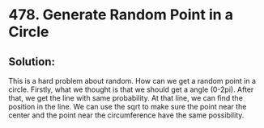 # 478. Generate Random Point in a Circle

## Solution:

This is a hard problem about random. How can we get a random point in a circle. Firstly, what we thought is that we should get a angle (0-2pi). After that, we get the line with same probability. At that line, we can find the position in the line. We can use the sqrt to make sure the point near the center and the point near the circumference have the same possibility.

